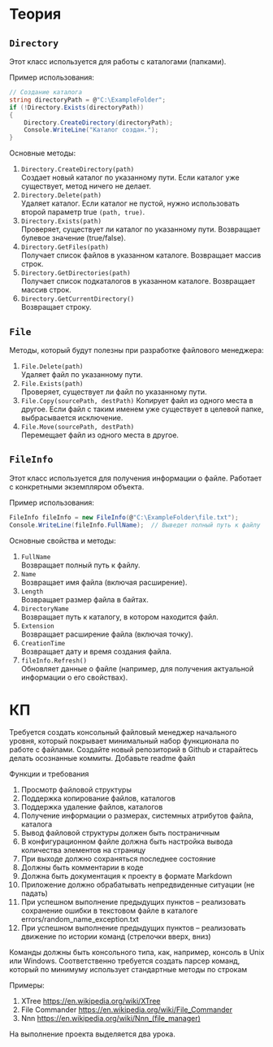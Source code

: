 # Теория

## `Directory`

Этот класс используется для работы с каталогами (папками).

Пример использования:
```csharp
// Создание каталога
string directoryPath = @"C:\ExampleFolder";
if (!Directory.Exists(directoryPath))
{
    Directory.CreateDirectory(directoryPath);
    Console.WriteLine("Каталог создан.");
}
```

Основные методы:

1. `Directory.CreateDirectory(path)`\
Создает новый каталог по указанному пути. Если каталог уже существует, метод ничего не делает.
2. `Directory.Delete(path)`\
Удаляет каталог. Если каталог не пустой, нужно использовать второй параметр true `(path, true)`.
3. `Directory.Exists(path)`\
Проверяет, существует ли каталог по указанному пути. Возвращает булевое значение (true/false).
4. `Directory.GetFiles(path)`\
Получает список файлов в указанном каталоге. Возвращает массив строк.
5. `Directory.GetDirectories(path)`\
Получает список подкаталогов в указанном каталоге. Возвращает массив строк.
6. `Directory.GetCurrentDirectory()`\
Возвращает строку.

## `File`

Методы, который будут полезны при разработке файлового менеджера:

1. `File.Delete(path)`\
Удаляет файл по указанному пути.
2. `File.Exists(path)`\
Проверяет, существует ли файл по указанному пути.
3. `File.Copy(sourcePath, destPath)`
Копирует файл из одного места в другое. Если файл с таким именем уже существует в целевой папке, выбрасывается исключение.
4. `File.Move(sourcePath, destPath)`\
Перемещает файл из одного места в другое.

## `FileInfo`

Этот класс используется для получения информации о файле. Работает с конкретными экземпляром объекта.

Пример использования:
```csharp
FileInfo fileInfo = new FileInfo(@"C:\ExampleFolder\file.txt");
Console.WriteLine(fileInfo.FullName);  // Выведет полный путь к файлу
```

Основные свойства и методы:
1. `FullName`\
Возвращает полный путь к файлу.
2. `Name`\
Возвращает имя файла (включая расширение).
3. `Length`\
Возвращает размер файла в байтах.
4. `DirectoryName`\
Возвращает путь к каталогу, в котором находится файл.
5. `Extension`\
Возвращает расширение файла (включая точку).
6. `CreationTime`\
Возвращает дату и время создания файла.
7. `fileInfo.Refresh()`\
Обновляет данные о файле (например, для получения актуальной информации о его свойствах).

# КП

Требуется создать консольный файловый менеджер начального уровня, который
покрывает минимальный набор функционала по работе с файлами.
Создайте новый репозиторий в Github и старайтесь делать осознанные коммиты. Добавьте readme файл

Функции и требования
1. Просмотр файловой структуры
2. Поддержка копирование файлов, каталогов
3. Поддержка удаление файлов, каталогов
4. Получение информации о размерах, системных атрибутов файла, каталога
5. Вывод файловой структуры должен быть постраничным
6. В конфигурационном файле должна быть настройка вывода количества
элементов на страницу
7. При выходе должно сохраняться последнее состояние
8. Должны быть комментарии в коде
9. Должна быть документация к проекту в формате Markdown
10. Приложение должно обрабатывать непредвиденные ситуации (не падать)
11. При успешном выполнение предыдущих пунктов – реализовать сохранение ошибки
в текстовом файле в каталоге errors/random_name_exception.txt
12. При успешном выполнение предыдущих пунктов – реализовать движение по
истории команд (стрелочки вверх, вниз)

Команды должны быть консольного типа, как, например, консоль в Unix или Windows.
Соответственно требуется создать парсер команд, который по минимуму использует
стандартные методы по строкам

Примеры:
1. XTree https://en.wikipedia.org/wiki/XTree
2. File Commander https://en.wikipedia.org/wiki/File_Commander
3. Nnn https://en.wikipedia.org/wiki/Nnn_(file_manager)

На выполнение проекта выделяется два урока.